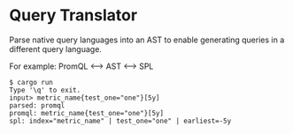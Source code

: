 # Query Translator

Parse native query languages into an AST to enable generating queries in a different query language.

For example:
PromQL <--> AST <--> SPL

```
$ cargo run
Type '\q' to exit.
input> metric_name{test_one="one"}[5y]
parsed: promql
promql: metric_name{test_one="one"}[5y]
spl: index="metric_name" | test_one="one" | earliest=-5y
```
